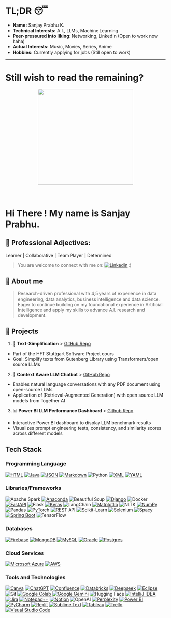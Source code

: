 <!--
**Sanjay9921/Sanjay9921** is a ✨ _special_ ✨ repository because its `README.md` (this file) appears on your GitHub profile.

Icons:
https://github.com/inttter/md-badges
-->

# TL;DR 😴

- **Name:** Sanjay Prabhu K.
- **Technical Interests:** A.I., LLMs, Machine Learning  
- **Peer-pressured into liking:** Networking, LinkedIn (Open to work now haha)  
- **Actual Interests:** Music, Movies, Series, Anime 
- **Hobbies:** Currently applying for jobs (Still open to work)

---

# Still wish to read the remaining?

<div align="center">
<img src="https://media4.giphy.com/media/v1.Y2lkPTc5MGI3NjExZG9oem81NXUyamRvZjNnMGVveGRlemY1OWN1ZHRsOWptNHJrNzR6NiZlcD12MV9pbnRlcm5hbF9naWZfYnlfaWQmY3Q9Zw/3oEduKoCblNVAgAbYI/giphy.gif" width="300">
</div>
<br><br>  

# Hi There ! My name is Sanjay Prabhu.

## 💼 Professional Adjectives: 
Learner | Collaborative | Team Player | Determined
> You are welcome to connect with me on: [![Linkedin](https://img.shields.io/badge/-LinkedIn-blue?style=flat-square&logo=Linkedin&logoColor=white&link=https://www.linkedin.com/in/sanjay-prabhu-k/)](https://www.linkedin.com/in/sanjay-prabhu-k/) :)

## 👋 About me

> Research-driven professional with 4,5 years of experience in data engineering, data analytics, business intelligence
and data science. Eager to continue building on my foundational experience in Artificial Intelligence and apply my
skills to advance A.I. research and development.

## 🚀 Projects

1. 📘 **Text-Simplification** > [GitHub Repo](https://github.com/Sanjay9921/Text-Simplification)
  - Part of the HFT Stuttgart Software Project cours
  - Goal: Simplify texts from Gutenberg Library using Transformers/open source LLMs

2. 🤖 **Context Aware LLM Chatbot** > [GitHub Repo](https://github.com/Sanjay9921/Context-Aware-LLM-Chatbot)
  - Enables natural language conversations with any PDF document using open-source LLMs
  - Application of (Retrieval-Augmented Generation) with open source LLM models from Together AI

3. 📊 **Power BI LLM Performance Dashboard** > [Github Repo](https://github.com/Sanjay9921/PowerBI-LLM-Performance-Dashboard)
 - Interactive Power BI dashboard to display LLM benchmark results
 - Visualizes prompt engineering tests, consistency, and similarity scores across different models

## Tech Stack

### Programming Language
[![HTML](https://img.shields.io/badge/HTML-%23E34F26.svg?logo=html5&logoColor=white)](#)
[![Java](https://img.shields.io/badge/Java-%23ED8B00.svg?logo=openjdk&logoColor=white)](#)
[![JSON](https://img.shields.io/badge/JSON-000?logo=json&logoColor=fff)](#)
[![Markdown](https://img.shields.io/badge/Markdown-%23000000.svg?logo=markdown&logoColor=white)](#)
![Python](https://img.shields.io/badge/-Python-yellow?style=flat-square&logo=python&logoColor=white)
[![XML](https://img.shields.io/badge/XML-767C52?logo=xml&logoColor=fff)](#)
[![YAML](https://img.shields.io/badge/YAML-CB171E?logo=yaml&logoColor=fff)](#)

### Libraries/Frameworks
![Apache Spark](https://img.shields.io/badge/Apache%20Spark-FDEE21?style=flat-square&logo=apachespark&logoColor=black)
[![Anaconda](https://img.shields.io/badge/Anaconda-44A833?logo=anaconda&logoColor=fff)](#)
![Beautiful Soup](https://img.shields.io/badge/-Beautiful%20Soup-green?style=flat-square&logo=beautifulsoup&logoColor=white)
[![Django](https://img.shields.io/badge/Django-%23092E20.svg?logo=django&logoColor=white)](#)
![Docker](https://img.shields.io/badge/-Docker-blue?style=flat-square&logo=docker&logoColor=white)
[![FastAPI](https://img.shields.io/badge/FastAPI-009485.svg?logo=fastapi&logoColor=white)](#)
![Flask](https://img.shields.io/badge/-Flask-lightgrey?style=flat-square&logo=flask&logoColor=white)
[![Keras](https://img.shields.io/badge/Keras-D00000?logo=keras&logoColor=fff)](#)
![LangChain](https://img.shields.io/badge/-LangChain-blue?style=flat-square&logo=langchain&logoColor=white)
[![Matplotlib](https://custom-icon-badges.demolab.com/badge/Matplotlib-71D291?logo=matplotlib&logoColor=fff)](#)
![NLTK](https://img.shields.io/badge/-NLTK-green?style=flat-square&logo=nltk&logoColor=white)
[![NumPy](https://img.shields.io/badge/NumPy-4DABCF?logo=numpy&logoColor=fff)](#)
![Pandas](https://img.shields.io/badge/-Pandas-blue?style=flat-square&logo=pandas&logoColor=white)
![PyTorch](https://img.shields.io/badge/-PyTorch-red?style=flat-square&logo=pytorch&logoColor=white)
![REST API](https://img.shields.io/badge/-REST%20API-blue?style=flat-square&logo=api&logoColor=white)
![Scikit-Learn](https://img.shields.io/badge/-Scikit%20Learn-blue?style=flat-square&logo=scikit-learn&logoColor=white)
![Selenium](https://img.shields.io/badge/-Selenium-blue?style=flat-square&logo=selenium&logoColor=white)
![Spacy](https://img.shields.io/badge/-Spacy-blue?style=flat-square&logo=spacy&logoColor=white)
[![Spring Boot](https://img.shields.io/badge/Spring%20Boot-6DB33F?logo=springboot&logoColor=fff)](#)
![TensorFlow](https://img.shields.io/badge/-TensorFlow-orange?style=flat-square&logo=tensorflow&logoColor=white)

### Databases
[![Firebase](https://img.shields.io/badge/Firebase-039BE5?logo=Firebase&logoColor=white)](#)
[![MongoDB](https://img.shields.io/badge/MongoDB-%234ea94b.svg?logo=mongodb&logoColor=white)](#)
[![MySQL](https://img.shields.io/badge/MySQL-4479A1?logo=mysql&logoColor=fff)](#)
[![Oracle](https://custom-icon-badges.demolab.com/badge/Oracle-F80000?logo=oracle&logoColor=fff)](#)
[![Postgres](https://img.shields.io/badge/Postgres-%23316192.svg?logo=postgresql&logoColor=white)](#)

### Cloud Services
[![Microsoft Azure](https://custom-icon-badges.demolab.com/badge/Microsoft%20Azure-0089D6?logo=msazure&logoColor=white)](#)
[![AWS](https://custom-icon-badges.demolab.com/badge/AWS-%23FF9900.svg?logo=aws&logoColor=white)](#)

### Tools and Technologies
[![Canva](https://img.shields.io/badge/Canva-%2300C4CC.svg?&logo=Canva&logoColor=white)](#)
[![ChatGPT](https://img.shields.io/badge/ChatGPT-74aa9c?logo=openai&logoColor=white)](#)
[![Confluence](https://img.shields.io/badge/Confluence-172B4D?logo=confluence&logoColor=fff)](#)
[![Databricks](https://img.shields.io/badge/Databricks-FF3621?logo=databricks&logoColor=fff)](#)
[![Deepseek](https://custom-icon-badges.demolab.com/badge/Deepseek-4D6BFF?logo=deepseek&logoColor=fff)](#)
[![Eclipse](https://img.shields.io/badge/Eclipse-FE7A16.svg?logo=Eclipse&logoColor=white)](#)
![Git](https://img.shields.io/badge/-Git-black?style=flat-square&logo=git&logoColor=white)
[![Google Colab](https://img.shields.io/badge/Google%20Colab-F9AB00?logo=googlecolab&logoColor=fff)](#)
[![Google Gemini](https://img.shields.io/badge/Google%20Gemini-886FBF?logo=googlegemini&logoColor=fff)](#)
![Hugging Face](https://img.shields.io/badge/-Hugging%20Face-orange?style=flat-square&logo=huggingface&logoColor=white)
[![IntelliJ IDEA](https://img.shields.io/badge/IntelliJIDEA-000000.svg?logo=intellij-idea&logoColor=white)](#)
[![Jira](https://img.shields.io/badge/Jira-0052CC?logo=jira&logoColor=fff)](#)
[![Notepad++](https://img.shields.io/badge/Notepad++-90E59A.svg?&logo=notepad%2b%2b&logoColor=black)](#)
[![Notion](https://img.shields.io/badge/Notion-000?logo=notion&logoColor=fff)](#)
![OpenAI](https://img.shields.io/badge/-OpenAI-lightgrey?style=flat-square&logo=openai&logoColor=white)
[![Perplexity](https://img.shields.io/badge/Perplexity-1FB8CD?logo=perplexity&logoColor=fff)](#)
[![Power BI](https://custom-icon-badges.demolab.com/badge/Power%20BI-F1C912?logo=power-bi&logoColor=fff)](#)
[![PyCharm](https://img.shields.io/badge/PyCharm-000?logo=pycharm&logoColor=fff)](#)
[![Replit](https://img.shields.io/badge/Replit-F26207?logo=replit&logoColor=fff)](#)
[![Sublime Text](https://img.shields.io/badge/Sublime%20Text-%23575757.svg?logo=sublime-text&logoColor=important)](#)
[![Tableau](https://custom-icon-badges.demolab.com/badge/Tableau-0176D3?logo=tableau&logoColor=fff)](#)
[![Trello](https://img.shields.io/badge/Trello-0052CC?logo=trello&logoColor=fff)](#)
[![Visual Studio Code](https://custom-icon-badges.demolab.com/badge/Visual%20Studio%20Code-0078d7.svg?logo=vsc&logoColor=white)](#)
